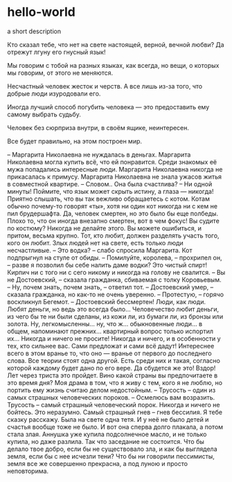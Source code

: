 # hello-world
a short description

Кто сказал тебе, что нет на свете настоящей, верной, вечной любви? Да отрежут лгуну его гнусный язык!

Мы говорим с тобой на разных языках, как всегда, но вещи, о которых мы говорим, от этого не меняются.

Несчастный человек жесток и черств. А все лишь из-за того, что добрые люди изуродовали его.

Иногда лучший способ погубить человека — это предоставить ему самому выбрать судьбу.

Человек без сюрприза внутри, в своём ящике, неинтересен.

Все будет правильно, на этом построен мир.

– Маргарита Николаевна не нуждалась в деньгах. Маргарита Николаевна могла купить всё, что ей понравится. Среди знакомых её мужа попадались интересные люди. Маргарита Николаевна никогда не прикасалась к примусу. Маргарита Николаевна не знала ужасов житья в совместной квартире.
– Словом.. Она была счастлива?
– Ни одной минуты!
Поймите, что язык может скрыть истину, а глаза — никогда!
Приятно слышать, что вы так вежливо обращаетесь с котом. Котам обычно почему-то говорят «ты», хотя ни один кот никогда ни с кем не пил брудершафта.
Да, человек смертен, но это было бы еще полбеды. Плохо то, что он иногда внезапно смертен, вот в чем фокус!
Вы судите по костюму? Никогда не делайте этого. Вы можете ошибиться, и притом, весьма крупно.
Тот, кто любит, должен разделять участь того, кого он любит.
Злых людей нет на свете, есть только люди несчастливые.
– Это водка? – слабо спросила Маргарита.
Кот подпрыгнул на стуле от обиды.
– Помилуйте, королева, – прохрипел он, – разве я позволил бы себе налить даме водки? Это чистый спирт!
Кирпич ни с того ни с сего никому и никогда на голову не свалится.
– Вы не Достоевский, – сказала гражданка, сбиваемая с толку Коровьевым.
– Ну, почем знать, почем знать, – ответил тот.
– Достоевский умер, – сказала гражданка, но как-то не очень уверенно.
– Протестую, – горячо воскликнул Бегемот. – Достоевский бессмертен!
Люди, как люди. Любят деньги, но ведь это всегда было… Человечество любит деньги, из чего бы те ни были сделаны, из кожи ли, из бумаги ли, из бронзы или золота. Ну, легкомысленны… ну, что ж… обыкновенные люди… в общем, напоминают прежних… квартирный вопрос только испортил их…
Никогда и ничего не просите! Никогда и ничего, и в особенности у тех, кто сильнее вас. Сами предложат и сами всё дадут!
Интереснее всего в этом вранье то, что оно — вранье от первого до последнего слова.
Все теории стоят одна другой. Есть среди них и такая, согласно которой каждому будет дано по его вере. Да сбудется же это!
Вздор! Лет через триста это пройдет.
Вино какой страны вы предпочитаете в это время дня?
Моя драма в том, что я живу с тем, кого я не люблю, но портить ему жизнь считаю делом недостойным.
– Трусость – один из самых страшных человеческих пороков.
– Осмелюсь вам возразить. Трусость – самый страшный человеческий порок.
Никогда и ничего не бойтесь. Это неразумно.
Самый страшный гнев – гнев бессилия.
Я тебе сказку расскажу. Была на свете одна тетя. И у неё не было детей и счастья вообще тоже не было. И вот она сперва долго плакала, а потом стала злая.
Аннушка уже купила подсолнечное масло, и не только купила, но даже разлила. Так что заседание не состоится.
Что бы делало твое добро, если бы не существовало зла, и как бы выглядела земля, если бы с нее исчезли тени?
Что бы ни говорили пессимисты, земля все же совершенно прекрасна, а под луною и просто неповторима.
